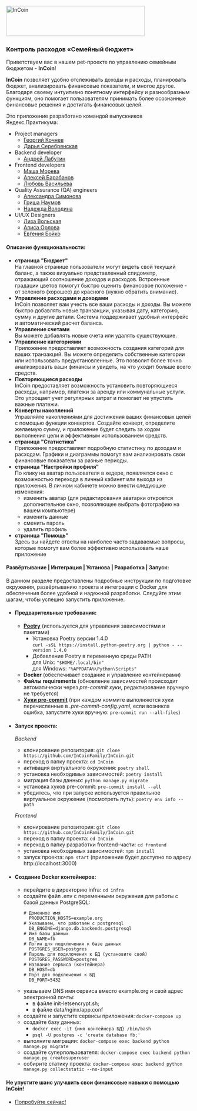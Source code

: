 <img src="https://budgetfamily.ru/static/media/logo.878f763e39bbd9badd1d83eccd3570c4.svg" alt="InCoin" width="377" height="82"/>&nbsp;

### Контроль расходов «Семейный бюджет»

Приветствуем вас в нашем pet-проекте по управлению семейным бюджетом - **InCoin**!  

**InCoin** позволяет удобно отслеживать доходы и расходы, планировать бюджет, анализировать финансовые показатели, и многое другое. Благодаря своему интуитивно понятному интерфейсу и разнообразным функциям, оно помогает пользователям принимать более осознанные финансовые решения и достигать финансовых целей.  

Это приложение разработано командой выпускников Яндекс.Практикума:
  - Project managers
    - [Георгий Кочнев](https://krasnodar.hh.ru/resume/158364e8ff0b05a3410039ed1f6b3578716a34)
    - [Дарья Серебрянская](https://cyber-dosa-d28.notion.site/3262193194414073aa6ac3aa927e7c59)
  - Backend developer
    - [Андрей Лабутин](https://github.com/agatinet31)
  - Frontend developers
    - [Маша Морева](https://github.com/MashaMoreva)
    - [Алексей Барабанов](https://github.com/VolcharaMastering)
    - [Любовь Васильева](https://github.com/Luba-web)
  - Quality Assurance (QA) engineers
    - [Александра Симонова](https://github.com/AISimonova)
    - [Гриша Наумов](https://github.com/caligulion)
    - [Надежда Володина](https://github.com/yareliance)
  - UI/UX Designers
    - [Лиза Вольская](https://t.me/balzarylovesgroove)
    - [Алиса Орлова](https://t.me/aleeseorlova)
    - [Евгения Бойко](https://t.me/justtjane)

#### Описание функциональности:

- **страница "Бюджет"**  
На главной странице пользователи могут видеть свой текущий баланс, а также визуально представленный спидометр, отражающий соотношение доходов и расходов. Встроенные градации цветов помогут быстро оценить финансовое положение - от зеленого (хорошее) до красного (нужно обратить внимание).
- **Управление расходами и доходами**  
InCoin позволяет вам учесть все ваши расходы и доходы. Вы можете быстро добавлять новые транзакции, указывая дату, категорию, сумму и другие детали. Система поддерживает удобный интерфейс и автоматический расчет баланса.
- **Управление счетами**  
Вы можете добавлять новые счета или удалять существующие.
- **Управление категориями**  
Приложение предоставляет возможность создания категорий для ваших транзакций. Вы можете определить собственные категории или использовать предустановленные. Это позволит более точно анализировать ваши финансы и увидеть, на что уходит больше всего средств.
- **Повторяющиеся расходы**  
InCoin предоставляет возможность установить повторяющиеся расходы, например, платежи за аренду или коммунальные услуги. Это упрощает учет регулярных затрат и помогает не упустить важные платежи.
- **Конверты накоплений**  
Управляйте накоплениями для достижения ваших финансовых целей с помощью функции конвертов. Создайте конверт, определите желаемую сумму, и приложение будет следить за ходом выполнения цели и эффективным использованием средств.
- **страница "Статистика"**  
Приложение предоставляет подробную статистику по доходам и расходам. Графики и диаграммы помогут вам анализировать свои финансовые показатели за разные периоды.
- **страница "Настройки профиля"**  
По клику на аватар пользователя в хедере, появляется окно с возможностью перехода в личный кабинет или выхода из приложения. В личном кабинете можно внести следующие изменения:
  - изменить аватар (для редактирования аватарки откроется дополнительное окно, позволяющее выбрать фотографию на вашем компьютере)
  - изменить данные
  - сменить пароль
  - удалить профиль
 - **страница "Помощь"**  
Здесь вы найдете ответы на наиболее часто задаваемые вопросы, которые помогут вам более эффективно использовать наше приложение
   
#### Развёртывание | Интеграция | Установа | Разработка | Запуск:

В данном разделе предоставлены подробные инструкции по подготовке окружения, развёртыванию проекта и интеграции с Docker для обеспечения более удобной и надежной разработки. Следуйте этим шагам, чтобы успешно запустить приложение.

- #### Предварительные требования:  
  - [**Poetry**](https://python-poetry.org/docs/cli/) (используется для управления зависимостями и пакетами)  
    - Установка Poetry версии 1.4.0  
      `curl -sSL https://install.python-poetry.org | python - --version 1.4.0`  
    - Добавление Poetry в переменную среды PATH  
      для Unix: `"$HOME/.local/bin"`  
      для Windows: `"%APPDATA%\Python\Scripts"`
  - **Docker** (обеспечивает создание и управление контейнерами)
  - **Файлы requirements** (обновление зависимостей происходит автоматически через _pre-commit хуки_, редактирование вручную не требуется)
  - [**Хуки pre-commit**](https://pre-commit.com) (при каждом коммите выполняются хуки перечисленные в _.pre-commit-config.yaml_, если возникла ошибка, запустите хуки вручную: `pre-commit run --all-files`)
    
- #### Запуск проекта:
  _Backend_
    - клонирование репозитория: `git clone https://github.com/InCoinFamily/InCoin.git`
    - переход в папку проекта: `cd InCoin`
    - активация виртуального окружения: `poetry shell`
    - установка необходимых зависимостей: `poetry install`
    - миграция базы данных: `python manage.py migrate`
    - установка хуков pre-commit: `pre-commit install --all`
    - убедитесь, что при запуске используется правильное виртуальное окружение (посмотреть путь): `poetry env info --path`

  _Frontend_
    - клонирование репозитория: `git clone https://github.com/InCoinFamily/InCoin.git`
    - переход в папку проекта: `cd InCoin`
    - переход в папку разработки frontend-части: `cd frontend`
    - установка необходимых зависимостей: `npm install`
    - запуск проекта: `npm start` (приложение будет доступно по адресу http://localhost:3000)

- #### Создание Docker контейнеров:
  - перейдите в директорию infra: `cd infra`
  - создайте файл .env с переменными окружения для работы с базой данных PostgreSQL:
    ```
    # Доменное имя
      PRODUCTION_HOSTS=example.org
    # Указываем, что работаем с postgresql
      DB_ENGINE=django.db.backends.postgresql
    # Имя базы данных
      DB_NAME=fb
    # Логин для подключения к базе данных
      POSTGRES_USER=postgres
    # Пароль для подключения к БД (установите свой)
      POSTGRES_PASSWORD=postgres
    # Название сервиса (контейнера)
      DB_HOST=db
    # Порт для подключения к БД
      DB_PORT=5432
    ```
  - указываем DNS имя сервиса вместо example.org и свой адрес электронной почты:
    - в файле init-letsencrypt.sh;
    - в файле data/nginx/app.conf
  - создайте и запустите сервисы приложения: `docker-compose up`
  - создайте базу данных:
    - `docker exec -it {имя контейнера БД} /bin/bash`
    - `psql -U postgres -c 'create database fb;'`
  - выполните миграции: `docker-compose exec backend python manage.py migrate`
  - создайте суперпользователя: `docker-compose exec backend python manage.py createsuperuser`
  - собирите статику проекта: `docker-compose exec backend python manage.py collectstatic --no-input`

#### Не упустите шанс улучшить свои финансовые навыки с помощью InCoin!
* [Попробуйте сейчас!](https://budgetfamily.ru/)
